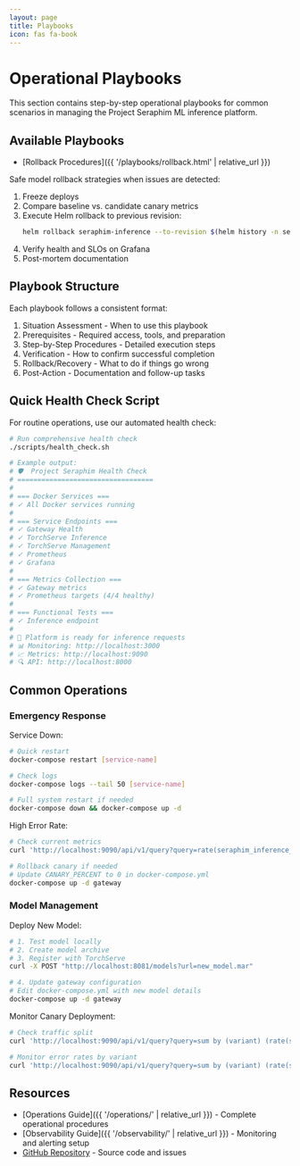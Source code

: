 ```yaml
---
layout: page
title: Playbooks
icon: fas fa-book
---
```


# Operational Playbooks

This section contains step-by-step operational playbooks for common scenarios in managing the Project Seraphim ML inference platform.

## Available Playbooks

- [Rollback Procedures]({{ '/playbooks/rollback.html' | relative_url }})

Safe model rollback strategies when issues are detected:

1. Freeze deploys
2. Compare baseline vs. candidate canary metrics
3. Execute Helm rollback to previous revision:
   ```bash
   helm rollback seraphim-inference --to-revision $(helm history -n seraphim seraphim-inference -o json | jq -r '.[-2].revision')
   ```
4. Verify health and SLOs on Grafana
5. Post-mortem documentation

## Playbook Structure

Each playbook follows a consistent format:

1. Situation Assessment - When to use this playbook
2. Prerequisites - Required access, tools, and preparation
3. Step-by-Step Procedures - Detailed execution steps
4. Verification - How to confirm successful completion
5. Rollback/Recovery - What to do if things go wrong
6. Post-Action - Documentation and follow-up tasks

## Quick Health Check Script

For routine operations, use our automated health check:

```bash
# Run comprehensive health check
./scripts/health_check.sh

# Example output:
# 🛡️  Project Seraphim Health Check
# ==================================
# 
# === Docker Services ===
# ✓ All Docker services running
# 
# === Service Endpoints ===
# ✓ Gateway Health
# ✓ TorchServe Inference  
# ✓ TorchServe Management
# ✓ Prometheus
# ✓ Grafana
# 
# === Metrics Collection ===
# ✓ Gateway metrics
# ✓ Prometheus targets (4/4 healthy)
# 
# === Functional Tests ===
# ✓ Inference endpoint
# 
# 🚀 Platform is ready for inference requests
# 📊 Monitoring: http://localhost:3000
# 📈 Metrics: http://localhost:9090
# 🔍 API: http://localhost:8000
```

## Common Operations

### Emergency Response

Service Down:
```bash
# Quick restart
docker-compose restart [service-name]

# Check logs
docker-compose logs --tail 50 [service-name]

# Full system restart if needed
docker-compose down && docker-compose up -d
```

High Error Rate:
```bash
# Check current metrics
curl 'http://localhost:9090/api/v1/query?query=rate(seraphim_inference_requests_total{outcome!="success"}[5m])'

# Rollback canary if needed
# Update CANARY_PERCENT to 0 in docker-compose.yml
docker-compose up -d gateway
```

### Model Management

Deploy New Model:
```bash
# 1. Test model locally
# 2. Create model archive
# 3. Register with TorchServe
curl -X POST "http://localhost:8081/models?url=new_model.mar"

# 4. Update gateway configuration
# Edit docker-compose.yml with new model details
docker-compose up -d gateway
```

Monitor Canary Deployment:
```bash
# Check traffic split
curl 'http://localhost:9090/api/v1/query?query=sum by (variant) (rate(seraphim_inference_requests_total[1m]))'

# Monitor error rates by variant
curl 'http://localhost:9090/api/v1/query?query=sum by (variant) (rate(seraphim_inference_requests_total{outcome!="success"}[5m]))'
```

## Resources

- [Operations Guide]({{ '/operations/' | relative_url }}) - Complete operational procedures
- [Observability Guide]({{ '/observability/' | relative_url }}) - Monitoring and alerting setup
- [GitHub Repository](https://github.com/j0c2/project-seraphim) - Source code and issues

